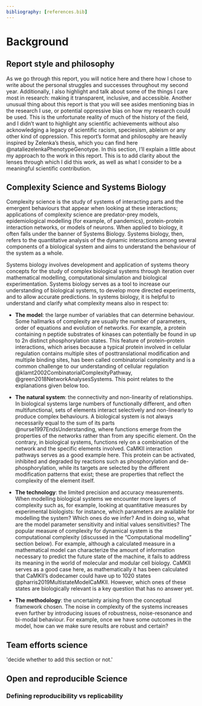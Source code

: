 ```yaml
---
bibliography: [references.bib]
---
```

# Background

## Report style and philosophy
As we go through this report, you will notice here and there how I chose to write about the personal struggles and successes throughout my second year. Additionally, I also highlight and talk about some of the things I care most in research: making it transparent, inclusive, and accessible. Another unusual thing about this report is that you will see asides mentioning bias in the research I use, or potential oppressive bias on how my research could be used. This is the unfortunate reality of much of the history of the field, and I didn’t want to highlight any scientific achievements without also acknowledging a legacy of scientific racism, speciesism, ableism or any other kind of oppression.
This report’s format and philosophy are heavily inspired by Zelenka’s thesis, which you can find here @nataliezelenkaPhenotypeGenotype. In this section, I’ll explain a little about my approach to the work in this report. This is to add clarity about the lenses through which I did this work, as well as what I consider to be a meaningful scientific contribution.

## Complexity Science and Systems Biology
Complexity science is the study of systems of interacting parts and the emergent behaviours that appear when looking at these interactions; applications of complexity science are predator-prey models, epidemiological modelling (for example,  of pandemics), protein-protein interaction networks, or models of neurons. When applied to biology, it often falls under the banner of Systems Biology. Systems biology, then, refers to the quantitative analysis of the dynamic interactions among several components of a biological system and aims to understand the behaviour of the system as a whole. 

Systems biology involves development and application of systems theory concepts for the study of complex biological systems through iteration over mathematical modelling, computational simulation and biological experimentation. Systems biology serves as a tool to increase our understanding of biological systems, to develop more directed experiments, and to allow accurate predictions. In systems biology, it is helpful to understand and clarify what complexity means also in respect to: 

- **The model**: the large number of variables that can determine behaviour. Some hallmarks of complexity are usually the number of parameters, order of equations and evolution of networks. For example, a protein containing n peptide substrates of kinases can potentially be found in up to 2n distinct phosphorylation states. This feature of protein–protein interactions, which arises because a typical protein involved in cellular regulation contains multiple sites of posttranslational modification and multiple binding sites, has been called combinatorial complexity and is a common challenge to our understanding of cellular regulation @klamt2002CombinatorialComplexityPathway, @green2018NetworkAnalysesSystems. This point relates to the explanations given below too. 

- **The natural system**: the connectivity and non-linearity of relationships. In biological systems large numbers of functionally different, and often multifunctional, sets of elements interact selectively and non-linearly to produce complex behaviours. A biological system is not always necessarily equal to the sum of its parts @nurse1997EndsUnderstanding, where functions emerge from the properties of the networks rather than from any specific element. On the contrary, in biological systems, functions rely on a combination of the network and the specific elements involved. CaMKII interaction pathways serves as a good example here. This protein can be activated, inhibited and degraded by reactions such as phosphorylation and de-phosphorylation, while its targets are selected by the different modification patterns that exist; these are properties that reflect the complexity of the element itself.

- **The technology**: the limited precision and accuracy measurements. When modelling biological systems we encounter more layers of complexity such as, for example, looking at quantitative measures by experimental biologists: for instance, which parameters are available for modelling the system? Which ones do we infer? And in doing so, what are the model parameter sensitivity and initial values sensitivities? The popular measure of complexity for dynamical system is the computational complexity (discussed in the “Computational modelling” section below). For example, although a calculated measure in a mathematical model can characterize the amount of information necessary to predict the future state of the machine, it fails to address its meaning in the world of molecular and modular cell biology. CaMKII serves as a good case here, as mathematically it has been calculated that CaMKII’s dodecamer could have up to 1020 states @pharris2019MultistateModelCaMKII. However, which ones of these states are biologically relevant is a key question that has no answer yet.

- **The methodology**: the uncertainty arising from the conceptual framework chosen. The noise in complexity of the systems increases even further by introducing issues of robustness, noise-resonance and bi-modal behaviour. For example, once we have some outcomes in the model, how can we make sure results are robust and certain?

## Team efforts science

'decide whether to add this section or not.'

## Open and reproducible Science
### Defining reproducibility vs replicability
